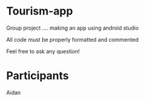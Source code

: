 # Tourism-app
Group project .... making an app using android studio

All code must be properly formatted and commented

Feel free to ask any question!

# Participants

Aidan


